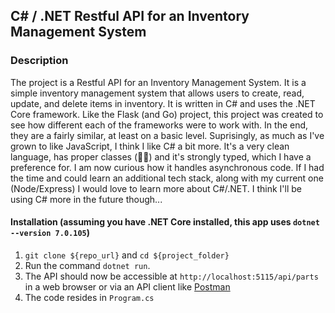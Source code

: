 ## C# / .NET Restful API for an Inventory Management System

### Description

The project is a Restful API for an Inventory Management System. It is a simple inventory management system that allows users to create, read, update, and delete items in inventory. It is written in C# and uses the .NET Core framework. Like the Flask (and Go) project, this project was created to see how different each of the frameworks were to work with. In the end, they are a fairly similar, at least on a basic level. Suprisingly, as much as I've grown to like JavaScript, I think I like C# a bit more. It's a very clean language, has proper classes (👏🏻) and it's strongly typed, which I have a preference for. I am now curious how it handles asynchronous code. If I had the time and could learn an additional tech stack, along with my current one (Node/Express) I would love to learn more about C#/.NET. I think I'll be using C# more in the future though...

#### Installation (assuming you have .NET Core installed, this app uses `dotnet --version 7.0.105`)

1.  `git clone ${repo_url}` and `cd ${project_folder}`
2.  Run the command `dotnet run`.
4. The API should now be accessible at `http://localhost:5115/api/parts` in a web browser or via an API client like [Postman](https://www.postman.com)
5. The code resides in `Program.cs`
